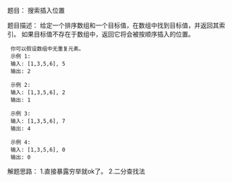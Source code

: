 题目：
搜索插入位置

题目描述：
给定一个排序数组和一个目标值，在数组中找到目标值，并返回其索引。
如果目标值不存在于数组中，返回它将会被按顺序插入的位置。
     
     你可以假设数组中无重复元素。
     示例 1:
     输入: [1,3,5,6], 5
     输出: 2
     
     示例 2:
     输入: [1,3,5,6], 2
     输出: 1
     
     示例 3:
     输入: [1,3,5,6], 7
     输出: 4
     
     示例 4:
     输入: [1,3,5,6], 0
     输出: 0
解题思路：
1.直接暴露穷举就ok了。
2.二分查找法
     